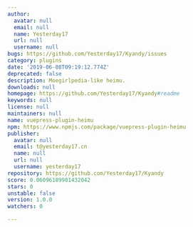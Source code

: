 ```yaml
---
author:
  avatar: null
  email: null
  name: Yesterday17
  url: null
  username: null
bugs: https://github.com/Yesterday17/Kyandy/issues
category: plugins
date: '2019-06-08T09:19:12.774Z'
deprecated: false
description: Moegirlpedia-like heimu.
downloads: null
homepage: https://github.com/Yesterday17/Kyandy#readme
keywords: null
license: null
maintainers: null
name: vuepress-plugin-heimu
npm: https://www.npmjs.com/package/vuepress-plugin-heimu
publisher:
  avatar: null
  email: t@yesterday17.cn
  name: null
  url: null
  username: yesterday17
repository: https://github.com/Yesterday17/Kyandy
score: 0.06096189981432042
stars: 0
unstable: false
version: 1.0.0
watchers: 0

---
```



